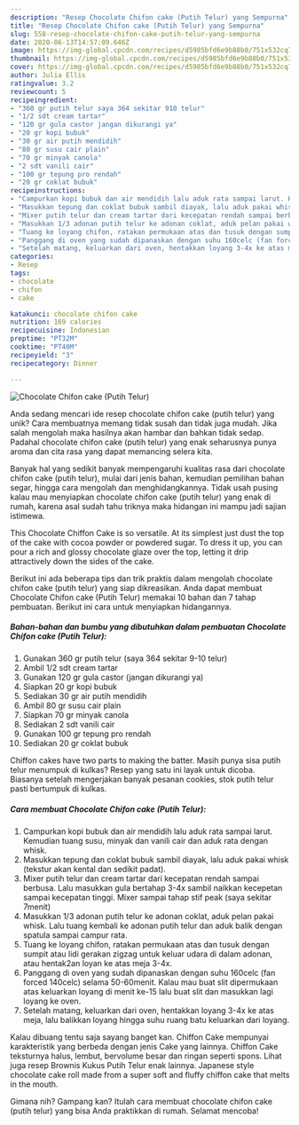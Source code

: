 ```yaml
---
description: "Resep Chocolate Chifon cake (Putih Telur) yang Sempurna"
title: "Resep Chocolate Chifon cake (Putih Telur) yang Sempurna"
slug: 558-resep-chocolate-chifon-cake-putih-telur-yang-sempurna
date: 2020-06-13T14:57:09.646Z
image: https://img-global.cpcdn.com/recipes/d5985bfd6e9b88b0/751x532cq70/chocolate-chifon-cake-putih-telur-foto-resep-utama.jpg
thumbnail: https://img-global.cpcdn.com/recipes/d5985bfd6e9b88b0/751x532cq70/chocolate-chifon-cake-putih-telur-foto-resep-utama.jpg
cover: https://img-global.cpcdn.com/recipes/d5985bfd6e9b88b0/751x532cq70/chocolate-chifon-cake-putih-telur-foto-resep-utama.jpg
author: Julia Ellis
ratingvalue: 3.2
reviewcount: 5
recipeingredient:
- "360 gr putih telur saya 364 sekitar 910 telur"
- "1/2 sdt cream tartar"
- "120 gr gula castor jangan dikurangi ya"
- "20 gr kopi bubuk"
- "30 gr air putih mendidih"
- "80 gr susu cair plain"
- "70 gr minyak canola"
- "2 sdt vanili cair"
- "100 gr tepung pro rendah"
- "20 gr coklat bubuk"
recipeinstructions:
- "Campurkan kopi bubuk dan air mendidih lalu aduk rata sampai larut. Kemudian tuang susu, minyak dan vanili cair dan aduk rata dengan whisk."
- "Masukkan tepung dan coklat bubuk sambil diayak, lalu aduk pakai whisk (tekstur akan kental dan sedikit padat)."
- "Mixer putih telur dan cream tartar dari kecepatan rendah sampai berbusa. Lalu masukkan gula bertahap 3-4x sambil naikkan kecepetan sampai kecepatan tinggi. Mixer sampai tahap stif peak (saya sekitar 7menit)"
- "Masukkan 1/3 adonan putih telur ke adonan coklat, aduk pelan pakai whisk. Lalu tuang kembali ke adonan putih telur dan aduk balik dengan spatula sampai campur rata."
- "Tuang ke loyang chifon, ratakan permukaan atas dan tusuk dengan sumpit atau lidi gerakan zigzag untuk keluar udara di dalam adonan, atau hentak2an loyan ke atas meja 3-4x."
- "Panggang di oven yang sudah dipanaskan dengan suhu 160celc (fan forced 140celc) selama 50-60menit. Kalau mau buat slit dipermukaan atas keluarkan loyang di menit ke-15 lalu buat slit dan masukkan lagi loyang ke oven."
- "Setelah matang, keluarkan dari oven, hentakkan loyang 3-4x ke atas meja, lalu balikkan loyang hingga suhu ruang batu keluarkan dari loyang."
categories:
- Resep
tags:
- chocolate
- chifon
- cake

katakunci: chocolate chifon cake 
nutrition: 169 calories
recipecuisine: Indonesian
preptime: "PT32M"
cooktime: "PT40M"
recipeyield: "3"
recipecategory: Dinner

---
```



![Chocolate Chifon cake (Putih Telur)](https://img-global.cpcdn.com/recipes/d5985bfd6e9b88b0/751x532cq70/chocolate-chifon-cake-putih-telur-foto-resep-utama.jpg)

Anda sedang mencari ide resep chocolate chifon cake (putih telur) yang unik? Cara membuatnya memang tidak susah dan tidak juga mudah. Jika salah mengolah maka hasilnya akan hambar dan bahkan tidak sedap. Padahal chocolate chifon cake (putih telur) yang enak seharusnya punya aroma dan cita rasa yang dapat memancing selera kita.

Banyak hal yang sedikit banyak mempengaruhi kualitas rasa dari chocolate chifon cake (putih telur), mulai dari jenis bahan, kemudian pemilihan bahan segar, hingga cara mengolah dan menghidangkannya. Tidak usah pusing kalau mau menyiapkan chocolate chifon cake (putih telur) yang enak di rumah, karena asal sudah tahu triknya maka hidangan ini mampu jadi sajian istimewa.

This Chocolate Chiffon Cake is so versatile. At its simplest just dust the top of the cake with cocoa powder or powdered sugar. To dress it up, you can pour a rich and glossy chocolate glaze over the top, letting it drip attractively down the sides of the cake.


Berikut ini ada beberapa tips dan trik praktis dalam mengolah chocolate chifon cake (putih telur) yang siap dikreasikan. Anda dapat membuat Chocolate Chifon cake (Putih Telur) memakai 10 bahan dan 7 tahap pembuatan. Berikut ini cara untuk menyiapkan hidangannya.

<!--inarticleads1-->

##### Bahan-bahan dan bumbu yang dibutuhkan dalam pembuatan Chocolate Chifon cake (Putih Telur):

1. Gunakan 360 gr putih telur (saya 364 sekitar 9-10 telur)
1. Ambil 1/2 sdt cream tartar
1. Gunakan 120 gr gula castor (jangan dikurangi ya)
1. Siapkan 20 gr kopi bubuk
1. Sediakan 30 gr air putih mendidih
1. Ambil 80 gr susu cair plain
1. Siapkan 70 gr minyak canola
1. Sediakan 2 sdt vanili cair
1. Gunakan 100 gr tepung pro rendah
1. Sediakan 20 gr coklat bubuk


Chiffon cakes have two parts to making the batter. Masih punya sisa putih telur menumpuk di kulkas? Resep yang satu ini layak untuk dicoba. Biasanya setelah mengerjakan banyak pesanan cookies, stok putih telur pasti bertumpuk di kulkas. 

<!--inarticleads2-->

##### Cara membuat Chocolate Chifon cake (Putih Telur):

1. Campurkan kopi bubuk dan air mendidih lalu aduk rata sampai larut. Kemudian tuang susu, minyak dan vanili cair dan aduk rata dengan whisk.
1. Masukkan tepung dan coklat bubuk sambil diayak, lalu aduk pakai whisk (tekstur akan kental dan sedikit padat).
1. Mixer putih telur dan cream tartar dari kecepatan rendah sampai berbusa. Lalu masukkan gula bertahap 3-4x sambil naikkan kecepetan sampai kecepatan tinggi. Mixer sampai tahap stif peak (saya sekitar 7menit)
1. Masukkan 1/3 adonan putih telur ke adonan coklat, aduk pelan pakai whisk. Lalu tuang kembali ke adonan putih telur dan aduk balik dengan spatula sampai campur rata.
1. Tuang ke loyang chifon, ratakan permukaan atas dan tusuk dengan sumpit atau lidi gerakan zigzag untuk keluar udara di dalam adonan, atau hentak2an loyan ke atas meja 3-4x.
1. Panggang di oven yang sudah dipanaskan dengan suhu 160celc (fan forced 140celc) selama 50-60menit. Kalau mau buat slit dipermukaan atas keluarkan loyang di menit ke-15 lalu buat slit dan masukkan lagi loyang ke oven.
1. Setelah matang, keluarkan dari oven, hentakkan loyang 3-4x ke atas meja, lalu balikkan loyang hingga suhu ruang batu keluarkan dari loyang.


Kalau dibuang tentu saja sayang banget kan. Chiffon Cake mempunyai karakteristik yang berbeda dengan jenis Cake yang lainnya. Chiffon Cake teksturnya halus, lembut, bervolume besar dan ringan seperti spons. Lihat juga resep Brownis Kukus Putih Telur enak lainnya. Japanese style chocolate cake roll made from a super soft and fluffy chiffon cake that melts in the mouth. 

Gimana nih? Gampang kan? Itulah cara membuat chocolate chifon cake (putih telur) yang bisa Anda praktikkan di rumah. Selamat mencoba!
